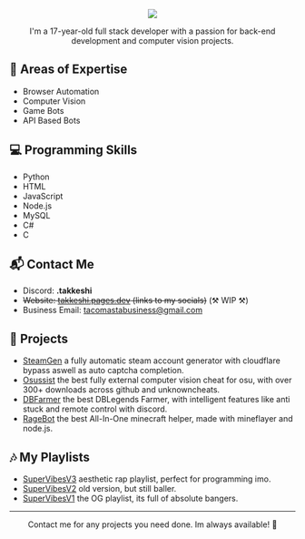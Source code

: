 <p align="center">
  <img src="./README/standard(2).gif" />
</p>

<p align="center">
  I'm a 17-year-old full stack developer with a passion for back-end development and computer vision projects.
</p>

## 🧰 Areas of Expertise

- Browser Automation
- Computer Vision
- Game Bots
- API Based Bots

## 💻 Programming Skills

- Python
- HTML
- JavaScript
- Node.js
- MySQL
- C#
- C

## 📬 Contact Me

- Discord: __.takkeshi__
- ~~Website: [takkeshi.pages.dev](https://takkeshi.pages.dev) (links to my socials)~~ (⚒ WIP ⚒)
- Business Email: [tacomastabusiness@gmail.com](mailto:tacomastabusiness@gmail.com)

## 🚀 Projects

- [SteamGen](https://github.com/LUXTACO/Steam-Account-Generator) a fully automatic steam account generator with cloudflare bypass aswell as auto captcha completion.
- [Osussist](https://github.com/LUXTACO/Osussist-External-AimAssist) the best fully external computer vision cheat for osu, with over 300+ downloads across github and unknowncheats.
- [DBFarmer](https://github.com/LUXTACO/DBFarmer) the best DBLegends Farmer, with intelligent features like anti stuck and remote control with discord.
- [RageBot](https://github.com/LUXTACO/RageBot-McBot) the best All-In-One minecraft helper, made with mineflayer and node.js.

## 🎶 My Playlists

- [SuperVibesV3](https://music.youtube.com/playlist?list=PLbALFw6Imtbgaux6YbG7dP0mDf96JHOQ1&si=xvkQv_nN2LMlmGDQ) aesthetic rap playlist, perfect for programming imo.
- [SuperVibesV2](https://music.youtube.com/playlist?list=PLbALFw6ImtbhUfqAyBYBiCtxxR3OhaDmZ&si=WMNa2Ca6McVDwD7j) old version, but still baller.
- [SuperVibesV1](https://music.youtube.com/playlist?list=PLbALFw6Imtbiq2NVXayE_ZsLVddXLGrAf) the OG playlist, its full of absolute bangers.

---

<p align="center">
  Contact me for any projects you need done. Im always available! 🙌
</p>
